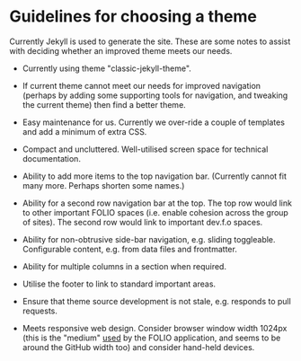 # Guidelines for choosing a theme

Currently Jekyll is used to generate the site.
These are some notes to assist with deciding whether an improved theme meets our needs.

* Currently using theme "classic-jekyll-theme".

* If current theme cannot meet our needs for improved navigation (perhaps by adding some supporting tools for navigation, and tweaking the current theme) then find a better theme.

* Easy maintenance for us. Currently we over-ride a couple of templates and add a minimum of extra CSS.

* Compact and uncluttered. Well-utilised screen space for technical documentation.

* Ability to add more items to the top navigation bar.
(Currently cannot fit many more. Perhaps shorten some names.)

* Ability for a second row navigation bar at the top.
The top row would link to other important FOLIO spaces (i.e. enable cohesion across the group of sites).
The second row would link to important dev.f.o spaces.

* Ability for non-obtrusive side-bar navigation, e.g. sliding toggleable.
Configurable content, e.g. from data files and frontmatter.

* Ability for multiple columns in a section when required.

* Utilise the footer to link to standard important areas.

* Ensure that theme source development is not stale, e.g. responds to pull requests.

* Meets responsive web design.
Consider browser window width 1024px (this is the "medium" [used](https://github.com/folio-org/stripes-components/blob/master/lib/variables.css) by the FOLIO application, and seems to be around the GitHub width too) and consider hand-held devices.
